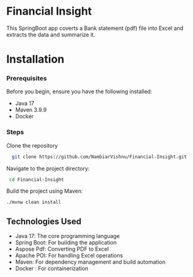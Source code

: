 # Financial Insight

This SpringBoot app coverts a Bank statement (pdf) file into Excel and extracts the data and summarize it.

# Installation
### Prerequisites

Before you begin, ensure you have the following installed:

- Java 17 
- Maven 3.9.9
- Docker

### Steps
Clone the repository


```bash
  git clone https://github.com/NambiarVishnu/Financial-Insight.git

```
Navigate to the project directory:
```bash
 cd Financial-Insight

```

Build the project using Maven:

```bash
./mvnw clean install

```
## Technologies Used

- Java 17: The core programming language
- Spring Boot: For building the application
- Aspose Pdf: Converting PDF to Excel
- Apache POI: For handling Excel operations
- Maven: For dependency management and build automation
- Docker : For containerization


